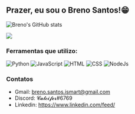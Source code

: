 ## Prazer, eu sou o Breno Santos!😁

![Breno's GitHub stats](https://github-readme-stats.vercel.app/api?username=BrenoSantoS2&show_icons=true&theme=tokyonight)

![](https://github-readme-stats.vercel.app/api/top-langs/?username=BrenoSantoS2&theme=blue-green)

### Ferramentas que utilizo:
![Python](https://img.shields.io/badge/Python-14354C?style=for-the-badge&logo=python&logoColor=white)
![JavaScript](https://img.shields.io/badge/JavaScript-F7DF1E?style=for-the-badge&logo=javascript&logoColor=black)
![HTML](https://img.shields.io/badge/HTML-239120?style=for-the-badge&logo=html5&logoColor=white)
![CSS](https://img.shields.io/badge/CSS-239120?&style=for-the-badge&logo=css3&logoColor=white)
![NodeJs](https://img.shields.io/badge/Node.js-43853D?style=for-the-badge&logo=node.js&logoColor=white)

### Contatos
 - Gmail: breno.santos.ismart@gmail.com
- Discord: 𝓒𝓪𝓵𝓬𝓲𝓯𝓮𝓻#6769
- Linkedin: https://www.linkedin.com/feed/
